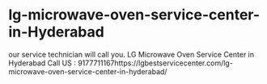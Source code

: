 # lg-microwave-oven-service-center-in-Hyderabad
our service technician will call you. LG Microwave Oven Service Center in Hyderabad Call US : 9177711167https://lgbestservicecenter.com/lg-microwave-oven-service-center-in-hyderabad/
